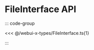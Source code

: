 <script setup>
import SanitizedModId from '../../../../components/SanitizedModId.vue'
</script>

# FileInterface API

<SanitizedModId />

::: code-group

<<< @/webui-x-types/FileInterface.ts{1}

:::
